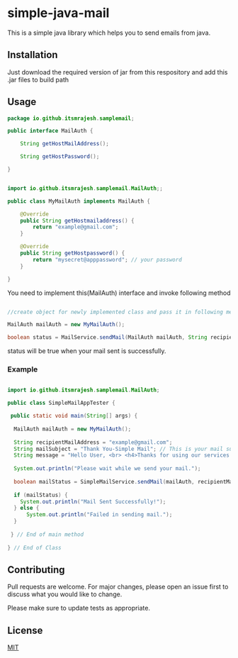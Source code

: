# simple-java-mail

This is a simple java library which helps you to send emails from java.

## Installation

Just download the required version of jar from this respository and add this .jar files to build path

## Usage

```java
package io.github.itsmrajesh.samplemail;

public interface MailAuth {

	String getHostMailAddress();

	String getHostPassword();

}
```


```java

import io.github.itsmrajesh.samplemail.MailAuth;;

public class MyMailAuth implements MailAuth {

	@Override
	public String getHostmailaddress() {
		return "example@gmail.com";
	}

	@Override
	public String getHostpassword() {
		return "mysecret@apppassword"; // your password 
	}

}


```


You need to implement this(MailAuth) interface and invoke following method

```java

//create object for newly implemented class and pass it in following method

MailAuth mailAuth = new MyMailAuth(); 

boolean status = MailService.sendMail(MailAuth mailAuth, String recipientMailAddress, String mailSubject, String message);

```

status will be true when your mail sent is successfully.

### Example

```java

import io.github.itsmrajesh.samplemail.MailAuth;

public class SimpleMailAppTester {

 public static void main(String[] args) {
		
  MailAuth mailAuth = new MyMailAuth();
		
  String recipientMailAddress = "example@gmail.com";
  String mailSubject = "Thank You-Simple Mail"; // This is your mail subject
  String message = "Hello User, <br> <h4>Thanks for using our services.</h4> <br> <br> Thank You, <br> Team Simple Mail.";
		
  System.out.println("Please wait while we send your mail.");
		
  boolean mailStatus = SimpleMailService.sendMail(mailAuth, recipientMailAddress, mailSubject, message);
		
  if (mailStatus) {
	System.out.println("Mail Sent Successfully!");
  } else {
	  System.out.println("Failed in sending mail.");
  }
  
 } // End of main method
 
} // End of Class

```



## Contributing
Pull requests are welcome. For major changes, please open an issue first to discuss what you would like to change.

Please make sure to update tests as appropriate.

## License
[MIT](https://choosealicense.com/licenses/mit/)

